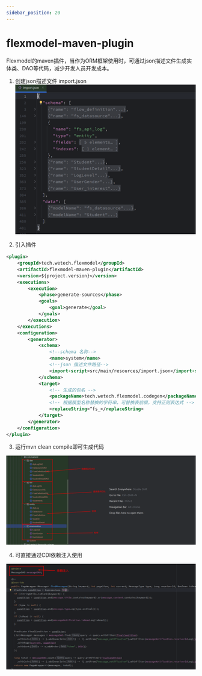 ```yaml
---
sidebar_position: 20
---
```


# flexmodel-maven-plugin

Flexmodel的maven插件，当作为ORM框架使用时，可通过json描述文件生成实体类、DAO等代码，减少开发人员开发成本。

1. 创建json描述文件 import.json
   ![描述文件](img/img2.png)

2. 引入插件

```xml
<plugin>
    <groupId>tech.wetech.flexmodel</groupId>
    <artifactId>flexmodel-maven-plugin</artifactId>
    <version>${project.version}</version>
    <executions>
        <execution>
            <phase>generate-sources</phase>
            <goals>
                <goal>generate</goal>
            </goals>
        </execution>
    </executions>
    <configuration>
        <generator>
            <schema>
                <!--schema 名称-->
                <name>system</name>
                <!--json 描述文件路径-->
                <import-script>src/main/resources/import.json</import-script>
            </schema>
            <target>
                <!-- 生成的包名 -->
                <packageName>tech.wetech.flexmodel.codegen</packageName>
                <!-- 根据模型名称替换的字符串，可替换表前缀，支持正则表达式 -->
                <replaceString>^fs_</replaceString>
            </target>
        </generator>
    </configuration>
</plugin>
```

3. 运行mvn clean compile即可生成代码

![生成的代码](img/img1.png)

4. 可直接通过CDI依赖注入使用

![使用](img/img3.png)
